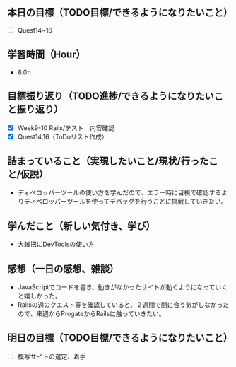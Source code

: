 ## 本日の目標（TODO目標/できるようになりたいこと）
- [ ] Quest14~16
## 学習時間（Hour）
- 8.0h
## 目標振り返り（TODO進捗/できるようになりたいこと振り返り）
- [x] Week9-10 Rails/テスト　内容確認
- [x] Quest14,16（ToDoリスト作成）

## 詰まっていること（実現したいこと/現状/行ったこと/仮説）
- ディベロッパーツールの使い方を学んだので、エラー時に目視で確認するよりディベロッパーツールを使ってデバッグを行うことに挑戦していきたい。
## 学んだこと（新しい気付き、学び）
- 大雑把にDevToolsの使い方
## 感想（一日の感想、雑談）
- JavaScriptでコードを書き、動きがなかったサイトが動くようになっていくと嬉しかった。
- Railsの週のクエスト等を確認していると、２週間で間に合う気がしなかったので、来週からProgateからRailsに触っていきたい。
## 明日の目標（TODO目標/できるようになりたいこと）
- [ ] 模写サイトの選定、着手
